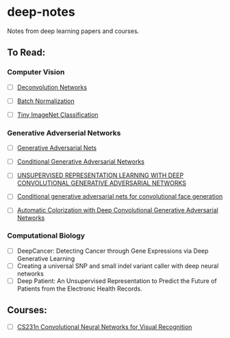 # deep-notes

Notes from deep learning papers and courses.

## To Read:

### Computer Vision

- [ ] [Deconvolution Networks](http://www.matthewzeiler.com/pubs/cvpr2010/cvpr2010.pdf)
- [ ] [Batch Normalization](https://arxiv.org/pdf/1502.03167v3.pdf)
- [ ] [Tiny ImageNet Classification](http://cs231n.stanford.edu/reports/leonyao_final.pdf)


### Generative Adverserial Networks

- [ ] [Generative Adversarial Nets](https://papers.nips.cc/paper/5423-generative-adversarial-nets.pdf)
- [ ] [Conditional Generative Adversarial Networks](https://arxiv.org/pdf/1411.1784v1.pdf)
- [ ] [UNSUPERVISED REPRESENTATION LEARNING WITH DEEP CONVOLUTIONAL GENERATIVE ADVERSARIAL NETWORKS](https://arxiv.org/pdf/1511.06434v2.pdf)
- [ ] [Conditional generative adversarial nets for convolutional face generation](http://www.foldl.me/uploads/papers/tr-cgans.pdf)
- [ ] [Automatic Colorization with Deep Convolutional Generative Adversarial Networks](http://cs231n.stanford.edu/reports2016/224_Report.pdf)


### Computational Biology

- [ ] DeepCancer: Detecting Cancer through Gene Expressions via Deep Generative Learning
- [ ] Creating a universal SNP and small indel variant caller with deep neural networks
- [ ] Deep Patient: An Unsupervised Representation to Predict the Future of Patients from the Electronic Health Records.

## Courses:

- [ ] [CS231n Convolutional Neural Networks for Visual Recognition](http://cs231n.github.io/)
